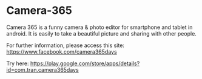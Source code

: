 # Camera-365
Camera 365 is a funny camera & photo editor for smartphone and tablet in android. 
It is easily to take a beautiful picture and sharing with other people.

For further information, please access this site:
https://www.facebook.com/camera365days

Try here:
https://play.google.com/store/apps/details?id=com.tran.camera365days


